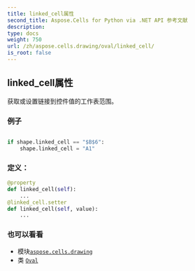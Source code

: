 ```yaml
---
title: linked_cell属性
second_title: Aspose.Cells for Python via .NET API 参考文献
description:
type: docs
weight: 750
url: /zh/aspose.cells.drawing/oval/linked_cell/
is_root: false
---
```

## linked_cell属性

获取或设置链接到控件值的工作表范围。

### 例子

```python

if shape.linked_cell == "$B$6":
    shape.linked_cell = "A1"

```
### 定义：
```python
@property
def linked_cell(self):
    ...
@linked_cell.setter
def linked_cell(self, value):
    ...
```

### 也可以看看
* 模块[`aspose.cells.drawing`](../../)
* 类 [`Oval`](/cells/python-net/zh/aspose.cells.drawing/oval)
